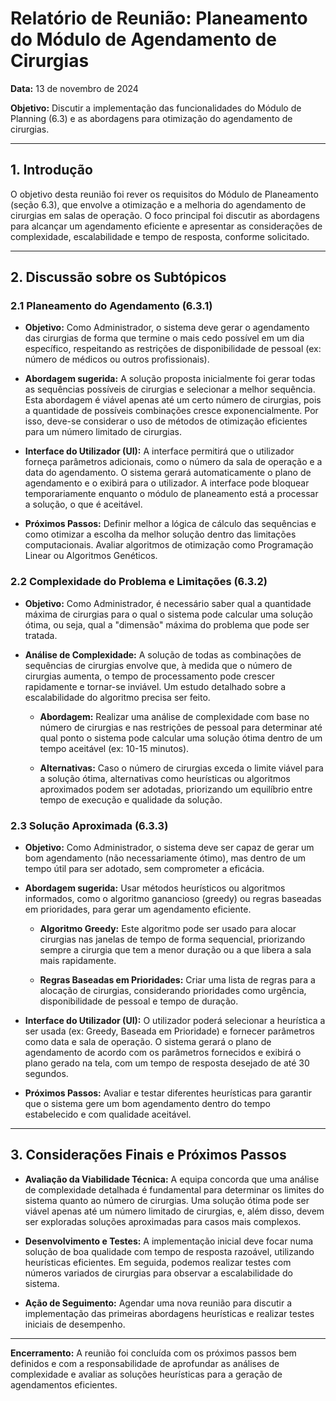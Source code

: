 ﻿# Relatório de Reunião: Planeamento do Módulo de Agendamento de Cirurgias

**Data:** 13 de novembro de 2024  

**Objetivo:** Discutir a implementação das funcionalidades do Módulo de Planning (6.3) e as abordagens para otimização do agendamento de cirurgias.

---

## 1. Introdução

O objetivo desta reunião foi rever os requisitos do Módulo de Planeamento (seção 6.3), que envolve a otimização e a melhoria do agendamento de cirurgias em salas de operação. O foco principal foi discutir as abordagens para alcançar um agendamento eficiente e apresentar as considerações de complexidade, escalabilidade e tempo de resposta, conforme solicitado.

---

## 2. Discussão sobre os Subtópicos

### 2.1 Planeamento do Agendamento (6.3.1)

- **Objetivo:** Como Administrador, o sistema deve gerar o agendamento das cirurgias de forma que termine o mais cedo possível em um dia específico, respeitando as restrições de disponibilidade de pessoal (ex: número de médicos ou outros profissionais).

- **Abordagem sugerida:** A solução proposta inicialmente foi gerar todas as sequências possíveis de cirurgias e selecionar a melhor sequência. Esta abordagem é viável apenas até um certo número de cirurgias, pois a quantidade de possíveis combinações cresce exponencialmente. Por isso, deve-se considerar o uso de métodos de otimização eficientes para um número limitado de cirurgias.

- **Interface do Utilizador (UI):** A interface permitirá que o utilizador forneça parâmetros adicionais, como o número da sala de operação e a data do agendamento. O sistema gerará automaticamente o plano de agendamento e o exibirá para o utilizador. A interface pode bloquear temporariamente enquanto o módulo de planeamento está a processar a solução, o que é aceitável.

- **Próximos Passos:** Definir melhor a lógica de cálculo das sequências e como otimizar a escolha da melhor solução dentro das limitações computacionais. Avaliar algoritmos de otimização como Programação Linear ou Algoritmos Genéticos.

### 2.2 Complexidade do Problema e Limitações (6.3.2)

- **Objetivo:** Como Administrador, é necessário saber qual a quantidade máxima de cirurgias para o qual o sistema pode calcular uma solução ótima, ou seja, qual a "dimensão" máxima do problema que pode ser tratada.

- **Análise de Complexidade:** A solução de todas as combinações de sequências de cirurgias envolve que, à medida que o número de cirurgias aumenta, o tempo de processamento pode crescer rapidamente e tornar-se inviável. Um estudo detalhado sobre a escalabilidade do algoritmo precisa ser feito.

    - **Abordagem:** Realizar uma análise de complexidade com base no número de cirurgias e nas restrições de pessoal para determinar até qual ponto o sistema pode calcular uma solução ótima dentro de um tempo aceitável (ex: 10-15 minutos).

    - **Alternativas:** Caso o número de cirurgias exceda o limite viável para a solução ótima, alternativas como heurísticas ou algoritmos aproximados podem ser adotadas, priorizando um equilíbrio entre tempo de execução e qualidade da solução.

### 2.3 Solução Aproximada (6.3.3)

- **Objetivo:** Como Administrador, o sistema deve ser capaz de gerar um bom agendamento (não necessariamente ótimo), mas dentro de um tempo útil para ser adotado, sem comprometer a eficácia.

- **Abordagem sugerida:** Usar métodos heurísticos ou algoritmos informados, como o algoritmo ganancioso (greedy) ou regras baseadas em prioridades, para gerar um agendamento eficiente.

    - **Algoritmo Greedy:** Este algoritmo pode ser usado para alocar cirurgias nas janelas de tempo de forma sequencial, priorizando sempre a cirurgia que tem a menor duração ou a que libera a sala mais rapidamente.

    - **Regras Baseadas em Prioridades:** Criar uma lista de regras para a alocação de cirurgias, considerando prioridades como urgência, disponibilidade de pessoal e tempo de duração.

- **Interface do Utilizador (UI):** O utilizador poderá selecionar a heurística a ser usada (ex: Greedy, Baseada em Prioridade) e fornecer parâmetros como data e sala de operação. O sistema gerará o plano de agendamento de acordo com os parâmetros fornecidos e exibirá o plano gerado na tela, com um tempo de resposta desejado de até 30 segundos.

- **Próximos Passos:** Avaliar e testar diferentes heurísticas para garantir que o sistema gere um bom agendamento dentro do tempo estabelecido e com qualidade aceitável.

---

## 3. Considerações Finais e Próximos Passos

- **Avaliação da Viabilidade Técnica:** A equipa concorda que uma análise de complexidade detalhada é fundamental para determinar os limites do sistema quanto ao número de cirurgias. Uma solução ótima pode ser viável apenas até um número limitado de cirurgias, e, além disso, devem ser exploradas soluções aproximadas para casos mais complexos.

- **Desenvolvimento e Testes:** A implementação inicial deve focar numa solução de boa qualidade com tempo de resposta razoável, utilizando heurísticas eficientes. Em seguida, podemos realizar testes com números variados de cirurgias para observar a escalabilidade do sistema.

- **Ação de Seguimento:** Agendar uma nova reunião para discutir a implementação das primeiras abordagens heurísticas e realizar testes iniciais de desempenho.

---

**Encerramento:** A reunião foi concluída com os próximos passos bem definidos e com a responsabilidade de aprofundar as análises de complexidade e avaliar as soluções heurísticas para a geração de agendamentos eficientes.

